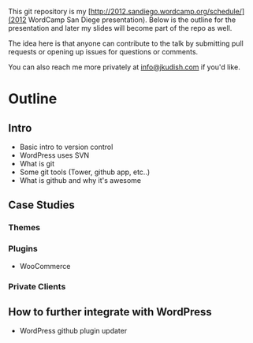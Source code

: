 This git repository is my [http://2012.sandiego.wordcamp.org/schedule/](2012 WordCamp San Diege presentation). Below is the outline for the presentation and later my slides will become part of the repo as well.

The idea here is that anyone can contribute to the talk by submitting pull requests or opening up issues for questions or comments.

You can also reach me more privately at [info@jkudish.com](info@jkudish.com) if you'd like.

# Outline

## Intro

* Basic intro to version control
* WordPress uses SVN
* What is git
* Some git tools (Tower, github app, etc..)
* What is github and why it's awesome

## Case Studies

### Themes

### Plugins

* WooCommerce

### Private Clients

## How to further integrate with WordPress

* WordPress github plugin updater